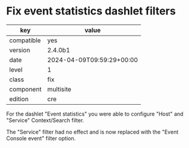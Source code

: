 [//]: # (werk v2)
# Fix event statistics dashlet filters

key        | value
---------- | ---
compatible | yes
version    | 2.4.0b1
date       | 2024-04-09T09:59:29+00:00
level      | 1
class      | fix
component  | multisite
edition    | cre

For the dashlet "Event statistics" you were able to configure "Host" and
"Service" Context/Search filter.

The "Service" filter had no effect and is now replaced with the "Event Console
event" filter option.